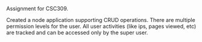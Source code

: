 Assignment for CSC309.

Created a node application supporting CRUD operations. There are multiple permission levels for the user. All user activities (like ips, pages viewed, etc) are tracked and can be accessed only by the super user.
